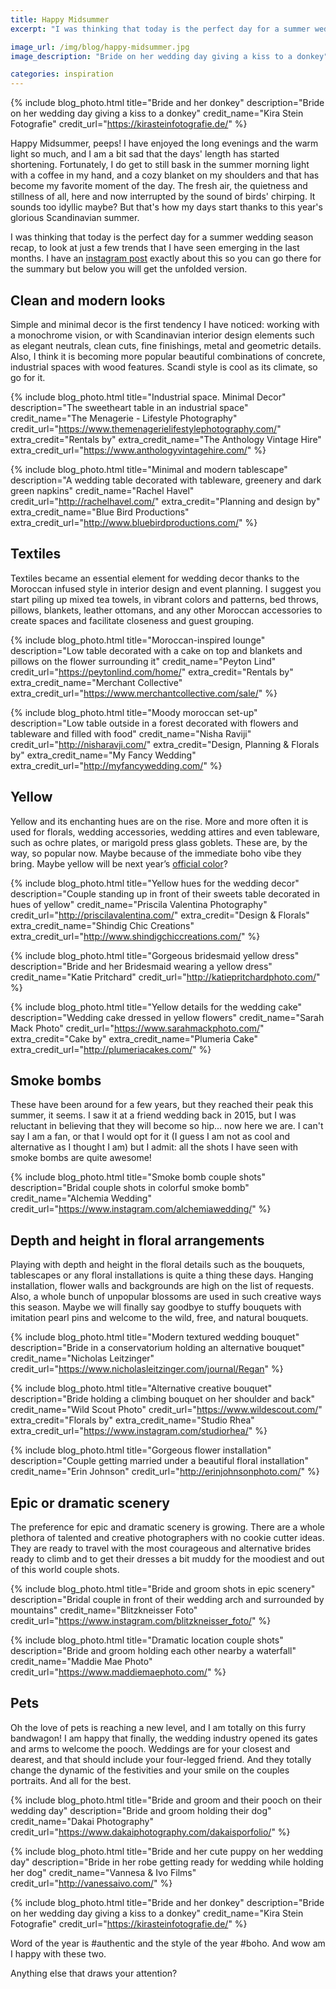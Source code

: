 ```yaml
---
title: Happy Midsummer
excerpt: "I was thinking that today is the perfect day for a summer wedding season recap, to look at just a few trends that I have seen emerging"

image_url: /img/blog/happy-midsummer.jpg
image_description: "Bride on her wedding day giving a kiss to a donkey"

categories: inspiration
---
```


{% include blog_photo.html
title="Bride and her donkey"
description="Bride on her wedding day giving a kiss to a donkey"
credit_name="Kira Stein Fotografie"
credit_url="https://kirasteinfotografie.de/"
%}

Happy Midsummer, peeps! I have enjoyed the long evenings and the warm light so much, and I am a bit sad that the days' length has started shortening. Fortunately, I do get to still bask in the summer morning light with a coffee in my hand, and a cozy blanket on my shoulders and that has become my favorite moment of the day. The fresh air, the quietness and stillness of all, here and now interrupted by the sound of birds' chirping. It sounds too idyllic maybe? But that's how my days start thanks to this year's glorious Scandinavian summer.

I was thinking that today is the perfect day for a summer wedding season recap, to look at just a few trends that I have seen emerging in the last months. I have an [instagram post](https://www.instagram.com/p/BkVW2dLnmzb)  exactly about this so you can go there for the summary but below you will get the unfolded version. 

## Clean and modern looks

Simple and minimal decor is the first tendency I have noticed: working with a monochrome vision, or with Scandinavian interior design elements such as elegant neutrals, clean cuts, fine finishings, metal and geometric details. Also, I think it is becoming more popular beautiful combinations of concrete, industrial spaces with wood features. Scandi style is cool as its climate, so go for it.

{% include blog_photo.html
title="Industrial space. Minimal Decor"
description="The sweetheart table in an industrial space"
credit_name="The Menagerie - Lifestyle Photography"
credit_url="https://www.themenagerielifestylephotography.com/"
extra_credit="Rentals by"
extra_credit_name="The Anthology Vintage Hire"
extra_credit_url="https://www.anthologyvintagehire.com/"
%}

{% include blog_photo.html
title="Minimal and modern tablescape"
description="A wedding table decorated with tableware, greenery and dark green napkins"
credit_name="Rachel Havel"
credit_url="http://rachelhavel.com/"
extra_credit="Planning and design by"
extra_credit_name="Blue Bird Productions"
extra_credit_url="http://www.bluebirdproductions.com/"
%}

## Textiles

Textiles became an essential element for wedding decor thanks to the Moroccan infused style in interior design and event planning. I suggest you start piling up mixed tea towels, in vibrant colors and patterns, bed throws, pillows, blankets, leather ottomans, and any other Moroccan accessories to create spaces and facilitate closeness and guest grouping.

{% include blog_photo.html
title="Moroccan-inspired lounge"
description="Low table decorated with a cake on top and blankets and pillows on the flower surrounding it"
credit_name="Peyton Lind"
credit_url="https://peytonlind.com/home/"
extra_credit="Rentals by"
extra_credit_name="Merchant Collective"
extra_credit_url="https://www.merchantcollective.com/sale/"
%}

{% include blog_photo.html
title="Moody moroccan set-up"
description="Low table outside in a forest decorated with flowers and tableware and filled with food"
credit_name="Nisha Raviji"
credit_url="http://nisharavji.com/"
extra_credit="Design, Planning & Florals by"
extra_credit_name="My Fancy Wedding"
extra_credit_url="http://myfancywedding.com/"
%}

## Yellow

Yellow and its enchanting hues are on the rise. More and more often it is used for florals, wedding accessories, wedding attires and even tableware, such as ochre plates, or marigold press glass goblets. These are, by the way, so popular now. Maybe because of the immediate boho vibe they bring. Maybe yellow will be next year’s [official color](https://www.pantone.com/color-of-the-year-2018)? 

{% include blog_photo.html
title="Yellow hues for the wedding decor"
description="Couple standing up in front of their sweets table decorated in hues of yellow"
credit_name="Priscila Valentina Photography"
credit_url="http://priscilavalentina.com/"
extra_credit="Design & Florals"
extra_credit_name="Shindig Chic Creations"
extra_credit_url="http://www.shindigchiccreations.com/"
%}

{% include blog_photo.html
title="Gorgeous bridesmaid yellow dress"
description="Bride and her Bridesmaid wearing a yellow dress"
credit_name="Katie Pritchard"
credit_url="http://katiepritchardphoto.com/"
%}

{% include blog_photo.html
title="Yellow details for the wedding cake"
description="Wedding cake dressed in yellow flowers"
credit_name="Sarah Mack Photo"
credit_url="https://www.sarahmackphoto.com/"
extra_credit="Cake by"
extra_credit_name="Plumeria Cake"
extra_credit_url="http://plumeriacakes.com/"
%}

## Smoke bombs

These have been around for a few years, but they reached their peak this summer, it seems. I saw it at a friend wedding back in 2015, but I was reluctant in believing that they will become so hip... now here we are. I can't say I am a fan, or that I would opt for it (I guess I am not as cool and alternative as I thought I am) but I admit: all the shots I have seen with smoke bombs are quite awesome!

{% include blog_photo.html
title="Smoke bomb couple shots"
description="Bridal couple shots in colorful smoke bomb"
credit_name="Alchemia Wedding"
credit_url="https://www.instagram.com/alchemiawedding/"
%}

## Depth and height in floral arrangements

Playing with depth and height in the floral details such as the bouquets, tablescapes or any floral installations is quite a thing these days. Hanging installation, flower walls and backgrounds are high on the list of requests.
Also, a whole bunch of unpopular blossoms are used in such creative ways this season. Maybe we will finally say goodbye to stuffy bouquets with imitation pearl pins and welcome to the wild, free, and natural bouquets.

{% include blog_photo.html
title="Modern textured wedding bouquet"
description="Bride in a conservatorium holding an alternative bouquet"
credit_name="Nicholas Leitzinger"
credit_url="https://www.nicholasleitzinger.com/journal/Regan"
%}

{% include blog_photo.html
title="Alternative creative bouquet"
description="Bride holding a climbing bouquet on her shoulder and back"
credit_name="Wild Scout Photo"
credit_url="https://www.wildescout.com/"
extra_credit="Florals by"
extra_credit_name="Studio Rhea"
extra_credit_url="https://www.instagram.com/studiorhea/"
%}

{% include blog_photo.html
title="Gorgeous flower installation"
description="Couple getting married under a beautiful floral installation"
credit_name="Erin Johnson"
credit_url="http://erinjohnsonphoto.com/"
%}

## Epic or dramatic scenery

The preference for epic and dramatic scenery is growing. There are a whole plethora of talented and creative photographers with no cookie cutter ideas. They are ready to travel with the most courageous and alternative brides ready to climb and to get their dresses a bit muddy for the moodiest and out of this world couple shots.

{% include blog_photo.html
title="Bride and groom shots in epic scenery"
description="Bridal couple in front of their wedding arch and surrounded by mountains"
credit_name="Blitzkneisser Foto"
credit_url="https://www.instagram.com/blitzkneisser_foto/"
%}

{% include blog_photo.html
title="Dramatic location couple shots"
description="Bride and groom holding each other nearby a waterfall"
credit_name="Maddie Mae Photo"
credit_url="https://www.maddiemaephoto.com/"
%}

## Pets

Oh the love of pets is reaching a new level, and I am totally on this furry bandwagon! I am happy that finally, the wedding industry opened its gates and arms to welcome the pooch. Weddings are for your closest and dearest, and that should include your four-legged friend. And they totally change the dynamic of the festivities and your smile on the couples portraits. And all for the best.

{% include blog_photo.html
title="Bride and groom and their pooch on their wedding day"
description="Bride and groom holding their dog"
credit_name="Dakai Photography"
credit_url="https://www.dakaiphotography.com/dakaisporfolio/"
%}

{% include blog_photo.html
title="Bride and her cute puppy on her wedding day"
description="Bride in her robe getting ready for wedding while holding her dog"
credit_name="Vannesa & Ivo Films"
credit_url="http://vanessaivo.com/"
%}

{% include blog_photo.html
title="Bride and her donkey"
description="Bride on her wedding day giving a kiss to a donkey"
credit_name="Kira Stein Fotografie"
credit_url="https://kirasteinfotografie.de/"
%}

Word of the year is #authentic and the style of the year #boho. And wow am I happy with these two.
 
Anything else that draws your attention?

